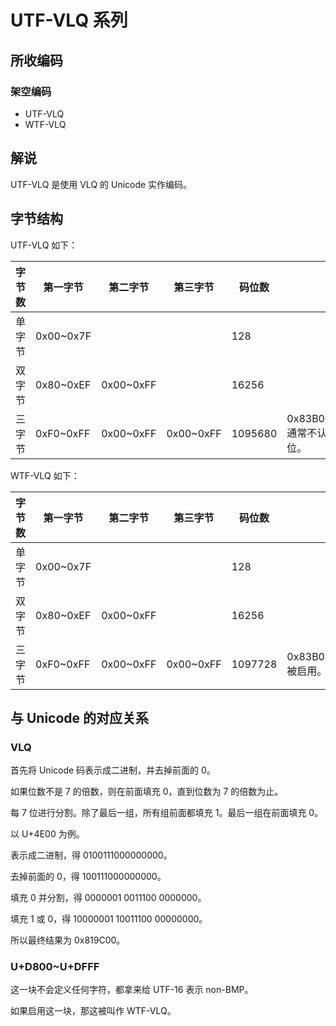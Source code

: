 # UTF-VLQ 系列

## 所收编码
### 架空编码
- UTF-VLQ
- WTF-VLQ

## 解说
UTF-VLQ 是使用 VLQ 的 Unicode 实作编码。

## 字节结构
UTF-VLQ 如下：

|字节数|第一字节|第二字节|第三字节|码位数|注释|
|-|-|-|-|-|-|
|单字节|0x00~0x7F|||128||
|双字节|0x80~0xEF|0x00~0xFF||16256||
|三字节|0xF0~0xFF|0x00~0xFF|0x00~0xFF|1095680|0x83B000~0x83BF7F 通常不认为是合法码位。|

WTF-VLQ 如下：

|字节数|第一字节|第二字节|第三字节|码位数|注释|
|-|-|-|-|-|-|
|单字节|0x00~0x7F|||128||
|双字节|0x80~0xEF|0x00~0xFF||16256||
|三字节|0xF0~0xFF|0x00~0xFF|0x00~0xFF|1097728|0x83B000~0x83BF7F 被启用。|

## 与 Unicode 的对应关系
### VLQ
首先将 Unicode 码表示成二进制，并去掉前面的 0。

如果位数不是 7 的倍数，则在前面填充 0，直到位数为 7 的倍数为止。

每 7 位进行分割。除了最后一组，所有组前面都填充 1。最后一组在前面填充 0。

以 U+4E00 为例。

表示成二进制，得 0100111000000000。

去掉前面的 0，得 100111000000000。

填充 0 并分割，得 0000001 0011100 0000000。

填充 1 或 0，得 10000001 10011100 00000000。

所以最终结果为 0x819C00。

### U+D800~U+DFFF
这一块不会定义任何字符，都拿来给 UTF-16 表示 non-BMP。

如果启用这一块，那这被叫作 WTF-VLQ。
